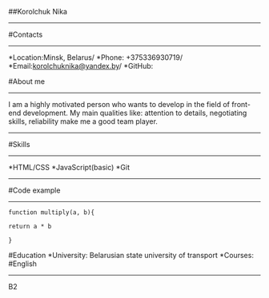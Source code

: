 ##Korolchuk Nika
********
#Contacts
********
*Location:Minsk, Belarus/
*Phone: +375336930719/
*Email:<korolchuknika@yandex.by>/
*GitHub:<korolchuknika>

#About me
*********
I am a highly motivated person who wants to develop in the field of front-end development. My main qualities like: attention to details, negotiating skills, reliability make me a good team player.
*********
#Skills
*********
*HTML/CSS
*JavaScript(basic)
*Git
********
#Code example
********
```
function multiply(a, b){

return a * b

}​
```
#Education
*University: Belarusian state university of transport
*Courses: <HTML Academy>
#English
*********
B2



